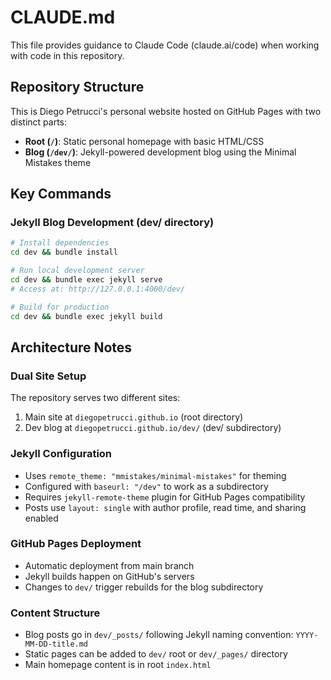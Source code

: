 # CLAUDE.md

This file provides guidance to Claude Code (claude.ai/code) when working with code in this repository.

## Repository Structure

This is Diego Petrucci's personal website hosted on GitHub Pages with two distinct parts:

- **Root (`/`)**: Static personal homepage with basic HTML/CSS
- **Blog (`/dev/`)**: Jekyll-powered development blog using the Minimal Mistakes theme

## Key Commands

### Jekyll Blog Development (dev/ directory)
```bash
# Install dependencies
cd dev && bundle install

# Run local development server
cd dev && bundle exec jekyll serve
# Access at: http://127.0.0.1:4000/dev/

# Build for production
cd dev && bundle exec jekyll build
```

## Architecture Notes

### Dual Site Setup
The repository serves two different sites:
1. Main site at `diegopetrucci.github.io` (root directory)
2. Dev blog at `diegopetrucci.github.io/dev/` (dev/ subdirectory)

### Jekyll Configuration
- Uses `remote_theme: "mmistakes/minimal-mistakes"` for theming
- Configured with `baseurl: "/dev"` to work as a subdirectory
- Requires `jekyll-remote-theme` plugin for GitHub Pages compatibility
- Posts use `layout: single` with author profile, read time, and sharing enabled

### GitHub Pages Deployment
- Automatic deployment from main branch
- Jekyll builds happen on GitHub's servers
- Changes to `dev/` trigger rebuilds for the blog subdirectory

### Content Structure
- Blog posts go in `dev/_posts/` following Jekyll naming convention: `YYYY-MM-DD-title.md`
- Static pages can be added to `dev/` root or `dev/_pages/` directory
- Main homepage content is in root `index.html`